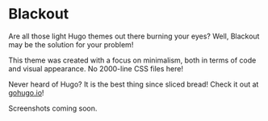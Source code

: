 # Blackout

Are all those light Hugo themes out there burning your eyes? Well, Blackout may be the solution for your problem!

This theme was created with a focus on minimalism, both in terms of code and visual appearance. No 2000-line CSS files here!

Never heard of Hugo? It is the best thing since sliced bread! Check it out at [gohugo.io](https://gohugo.io/)!

Screenshots coming soon.